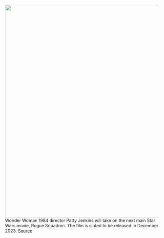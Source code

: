 <img src='https://cdn.vox-cdn.com/thumbor/dyiNZU4joLkbWBEc72zKpLh_8r8=/0x0:1200x800/1200x800/filters:focal(504x304:696x496)/cdn.vox-cdn.com/uploads/chorus_image/image/68494076/roguesquadron.10.png' width='700px' /><br/>
Wonder Woman 1984 director Patty Jenkins will take on the next main Star Wars movie, Rogue Squadron. The film is slated to be released in December 2023.
<a href='https://www.theverge.com/2020/12/10/22168682/patty-jenkins-star-wars-movie-rogue-sqaudrons-wonder-woman'> Source <a/>